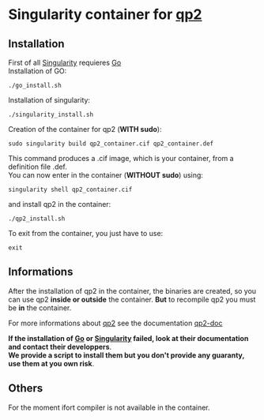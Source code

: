 # Singularity container for [qp2](https://github.com/QuantumPackage/qp2)

## Installation
First of all [Singularity](https://sylabs.io/guides/latest/user-guide/) requieres [Go](https://go.dev/dl/)  
Installation of GO:  
```
./go_install.sh  
```
Installation of singularity:  
```
./singularity_install.sh  
 ``` 
Creation of the container for qp2 (**WITH sudo**):  
```
sudo singularity build qp2_container.cif qp2_container.def  
```
This command produces a .cif image, which is your container, from a definition file .def.    
You can now enter in the container (**WITHOUT sudo**) using:  
```
singularity shell qp2_container.cif  
```
and install qp2 in the container:  
```
./qp2_install.sh  
```
To exit from the container, you just have to use:
```
exit
```

## Informations
After the installation of qp2 in the container, the binaries are created, so you can use qp2 **inside or outside** the container. **But** to recompile qp2 you must be **in** the container. 

For more informations about [qp2](https://github.com/QuantumPackage/qp2) see the documentation [qp2-doc](https://quantum-package.readthedocs.io/en/master/)  

**If the installation of [Go](https://go.dev/dl/) or [Singularity](https://sylabs.io/guides/latest/user-guide/) failed, look at their documentation and contact their developpers**.  
**We provide a script to install them but you don't provide any guaranty, use them at you own risk**.

## Others

For the moment ifort compiler is not available in the container.
